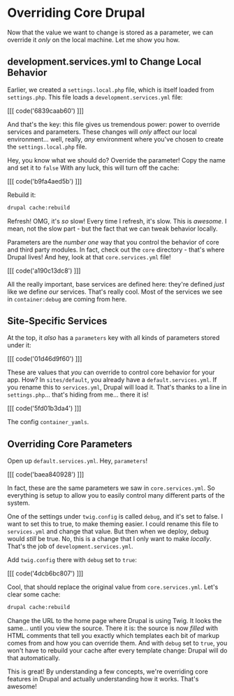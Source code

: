 # Overriding Core Drupal

Now that the value we want to change is stored as a parameter, we can override it
*only* on the local machine. Let me show you how.

## development.services.yml to Change Local Behavior

Earlier, we created a `settings.local.php` file, which is itself loaded from `settings.php`.
This file loads a `development.services.yml` file:

[[[ code('6839caab60') ]]]

And that's the key: this file gives us tremendous power: power to override services
and parameters. These changes will *only* affect our local environment... well,
really, *any* environment where you've chosen to create the `settings.local.php` file.

Hey, you know what we should do? Override the parameter! Copy the name and set it
to `false` With any luck, this will turn off the cache:

[[[ code('b9fa4aed5b') ]]]

Rebuild it:

```bash
drupal cache:rebuild
```

Refresh! OMG, it's *so* slow! Every time I refresh, it's slow. This is *awesome*.
I mean, not the slow part - but the fact that we can tweak behavior locally.

Parameters are the *number one* way that you control the behavior of core and third
party modules. In fact, check out the `core` directory - that's where Drupal lives!
And hey, look at that `core.services.yml` file!

[[[ code('a190c13dc8') ]]]

All the really important, base services are defined here: they're defined *just*
like we define *our* services. That's really cool. Most of the services we see in
`container:debug` are coming from here.

## Site-Specific Services

At the top, it *also* has a `parameters` key with all kinds of parameters stored
under it:

[[[ code('01d46d9f60') ]]]

These are values that *you* can override to control core behavior for your app. How?
In `sites/default`, you already have a `default.services.yml`. If you rename this
to `services.yml`, Drupal will load it. That's thanks to a line in `settings.php`... that's hiding from me... there it is!

[[[ code('5fd01b3da4') ]]]

The config `container_yamls`.

## Overriding Core Parameters

Open up `default.services.yml`. Hey, `parameters`!

[[[ code('baea840928') ]]]

In fact, these are the same parameters we saw in `core.services.yml`. So everything
is setup to allow you to easily control many different parts of the system.

One of the settings under `twig.config` is called `debug`, and it's set to false.
I want to set this to true, to make theming easier. I could rename this file to
`services.yml` and change that value. But then when we deploy, debug would *still*
be true. No, this is a change that I only want to make *locally*. That's the job
of `development.services.yml`.

Add `twig.config` there with `debug` set to `true`:

[[[ code('4dcb6bc807') ]]]

Cool, that should replace the original value from `core.services.yml`. Let's clear
some cache:

```bash
drupal cache:rebuild
```

Change the URL to the home page where Drupal is using Twig. It looks the same...
until you view the source. There it is: the source is now *filled* with HTML comments
that tell you exactly which templates each bit of markup comes from and how you can
override them. And with `debug` set to `true`, you won't have to rebuild your cache
after every template change: Drupal will do that automatically. 

This is great! By understanding a few concepts, we're overriding core features in
Drupal and actually understanding how it works. That's awesome!
